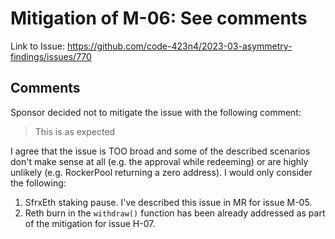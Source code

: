 # Mitigation of M-06: See comments

Link to Issue: https://github.com/code-423n4/2023-03-asymmetry-findings/issues/770

## Comments

Sponsor decided not to mitigate the issue with the following comment:

> This is as expected	

I agree that the issue is TOO broad and some of the described scenarios don't make sense at all (e.g. the approval while redeeming) or are highly unlikely (e.g. RockerPool returning a zero address). I would only consider the following:

1. SfrxEth staking pause. I've described this issue in MR for issue M-05.
2. Reth burn in the `withdraw()` function has been already addressed as part of the mitigation for issue H-07.
